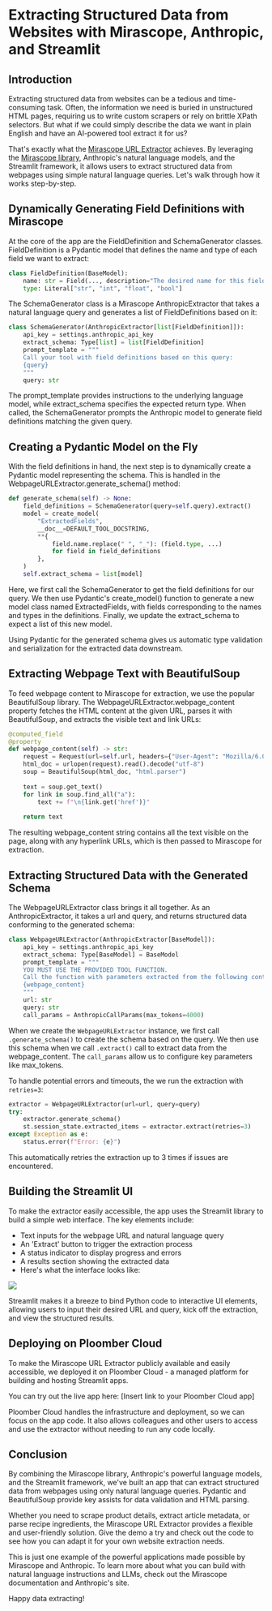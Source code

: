 
# Extracting Structured Data from Websites with Mirascope, Anthropic, and Streamlit

## Introduction

Extracting structured data from websites can be a tedious and time-consuming task. Often, the information we need is buried in unstructured HTML pages, requiring us to write custom scrapers or rely on brittle XPath selectors. But what if we could simply describe the data we want in plain English and have an AI-powered tool extract it for us?

That's exactly what the [Mirascope URL Extractor](https://github.com/ploomber/doc/tree/main/examples/streamlit/mirascope-url-extractor) achieves. By leveraging the [Mirascope library](https://github.com/Mirascope/mirascope/tree/v0.3.0), Anthropic's natural language models, and the Streamlit framework, it allows users to extract structured data from webpages using simple natural language queries. Let's walk through how it works step-by-step.

## Dynamically Generating Field Definitions with Mirascope

At the core of the app are the FieldDefinition and SchemaGenerator classes. FieldDefinition is a Pydantic model that defines the name and type of each field we want to extract:

```python
class FieldDefinition(BaseModel):
    name: str = Field(..., description="The desired name for this field.")
    type: Literal["str", "int", "float", "bool"]
```

The SchemaGenerator class is a Mirascope AnthropicExtractor that takes a natural language query and generates a list of FieldDefinitions based on it:

```python
class SchemaGenerator(AnthropicExtractor[list[FieldDefinition]]):
    api_key = settings.anthropic_api_key
    extract_schema: Type[list] = list[FieldDefinition]
    prompt_template = """
    Call your tool with field definitions based on this query:
    {query}
    """
    query: str
```

The prompt_template provides instructions to the underlying language model, while extract_schema specifies the expected return type. When called, the SchemaGenerator prompts the Anthropic model to generate field definitions matching the given query.

## Creating a Pydantic Model on the Fly

With the field definitions in hand, the next step is to dynamically create a Pydantic model representing the schema. This is handled in the WebpageURLExtractor.generate_schema() method:

```python
def generate_schema(self) -> None:
    field_definitions = SchemaGenerator(query=self.query).extract()
    model = create_model(
        "ExtractedFields",
        __doc__=DEFAULT_TOOL_DOCSTRING,
        **{
            field.name.replace(" ", "_"): (field.type, ...)
            for field in field_definitions
        },
    )
    self.extract_schema = list[model]
```

Here, we first call the SchemaGenerator to get the field definitions for our query. We then use Pydantic's create_model() function to generate a new model class named ExtractedFields, with fields corresponding to the names and types in the definitions. Finally, we update the extract_schema to expect a list of this new model.

Using Pydantic for the generated schema gives us automatic type validation and serialization for the extracted data downstream.

## Extracting Webpage Text with BeautifulSoup

To feed webpage content to Mirascope for extraction, we use the popular BeautifulSoup library. The WebpageURLExtractor.webpage_content property fetches the HTML content at the given URL, parses it with BeautifulSoup, and extracts the visible text and link URLs:

```python
@computed_field
@property
def webpage_content(self) -> str:
    request = Request(url=self.url, headers={"User-Agent": "Mozilla/6.0"})
    html_doc = urlopen(request).read().decode("utf-8") 
    soup = BeautifulSoup(html_doc, "html.parser")
    
    text = soup.get_text()
    for link in soup.find_all("a"):
        text += f"\n{link.get('href')}"
        
    return text
```

The resulting webpage_content string contains all the text visible on the page, along with any hyperlink URLs, which is then passed to Mirascope for extraction.

## Extracting Structured Data with the Generated Schema

The WebpageURLExtractor class brings it all together. As an AnthropicExtractor, it takes a url and query, and returns structured data conforming to the generated schema:

```python
class WebpageURLExtractor(AnthropicExtractor[BaseModel]):
    api_key = settings.anthropic_api_key
    extract_schema: Type[BaseModel] = BaseModel
    prompt_template = """
    YOU MUST USE THE PROVIDED TOOL FUNCTION.
    Call the function with parameters extracted from the following content:
    {webpage_content}
    """
    url: str
    query: str
    call_params = AnthropicCallParams(max_tokens=4000)
```

When we create the `WebpageURLExtractor` instance, we first call `.generate_schema()` to create the schema based on the query. We then use this schema when we call `.extract()` call to extract data from the webpage_content. The `call_params` allow us to configure key parameters like max_tokens.

To handle potential errors and timeouts, the we run the extraction with `retries=3`:

```python
extractor = WebpageURLExtractor(url=url, query=query)
try:
    extractor.generate_schema()
    st.session_state.extracted_items = extractor.extract(retries=3)
except Exception as e:
    status.error(f"Error: {e}")
```

This automatically retries the extraction up to 3 times if issues are encountered.

## Building the Streamlit UI

To make the extractor easily accessible, the app uses the Streamlit library to build a simple web interface. The key elements include:

- Text inputs for the webpage URL and natural language query
- An 'Extract' button to trigger the extraction process
- A status indicator to display progress and errors
- A results section showing the extracted data
- Here's what the interface looks like:

![](screenshot.png)

Streamlit makes it a breeze to bind Python code to interactive UI elements, allowing users to input their desired URL and query, kick off the extraction, and view the structured results.

## Deploying on Ploomber Cloud

To make the Mirascope URL Extractor publicly available and easily accessible, we deployed it on Ploomber Cloud - a managed platform for building and hosting Streamlit apps.

You can try out the live app here: [Insert link to your Ploomber Cloud app]

Ploomber Cloud handles the infrastructure and deployment, so we can focus on the app code. It also allows colleagues and other users to access and use the extractor without needing to run any code locally.

## Conclusion

By combining the Mirascope library, Anthropic's powerful language models, and the Streamlit framework, we've built an app that can extract structured data from webpages using only natural language queries. Pydantic and BeautifulSoup provide key assists for data validation and HTML parsing.

Whether you need to scrape product details, extract article metadata, or parse recipe ingredients, the Mirascope URL Extractor provides a flexible and user-friendly solution. Give the demo a try and check out the code to see how you can adapt it for your own website extraction needs.

This is just one example of the powerful applications made possible by Mirascope and Anthropic. To learn more about what you can build with natural language instructions and LLMs, check out the Mirascope documentation and Anthropic's site.

Happy data extracting!
